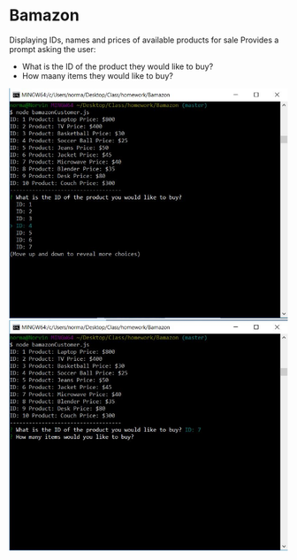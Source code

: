 # Bamazon

Displaying IDs, names and prices of available products for sale
Provides a prompt asking the user:
* What is the ID of the product they would like to buy?
* How maany items they would like to buy?

![display](/images/DisplayItems.jpg)
![amount](/images/Amount.jpg)



